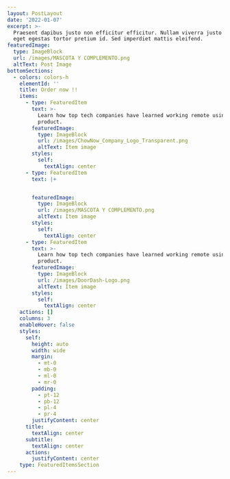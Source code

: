 ```yaml
---
layout: PostLayout
date: '2022-01-07'
excerpt: >-
  Praesent dapibus justo non efficitur efficitur. Nullam viverra justo arcu,
  eget egestas tortor pretium id. Sed imperdiet mattis eleifend.
featuredImage:
  type: ImageBlock
  url: /images/MASCOTA Y COMPLEMENTO.png
  altText: Post Image
bottomSections:
  - colors: colors-h
    elementId: ''
    title: Order now !!
    items:
      - type: FeaturedItem
        text: >-
          Learn how top tech companies have learned working remote using our
          product.
        featuredImage:
          type: ImageBlock
          url: /images/ChowNow_Company_Logo_Transparent.png
          altText: Item image
        styles:
          self:
            textAlign: center
      - type: FeaturedItem
        text: |+


        featuredImage:
          type: ImageBlock
          url: /images/MASCOTA Y COMPLEMENTO.png
          altText: Item image
        styles:
          self:
            textAlign: center
      - type: FeaturedItem
        text: >-
          Learn how top tech companies have learned working remote using our
          product.
        featuredImage:
          type: ImageBlock
          url: /images/DoorDash-Logo.png
          altText: Item image
        styles:
          self:
            textAlign: center
    actions: []
    columns: 3
    enableHover: false
    styles:
      self:
        height: auto
        width: wide
        margin:
          - mt-0
          - mb-0
          - ml-0
          - mr-0
        padding:
          - pt-12
          - pb-12
          - pl-4
          - pr-4
        justifyContent: center
      title:
        textAlign: center
      subtitle:
        textAlign: center
      actions:
        justifyContent: center
    type: FeaturedItemsSection
---
```

